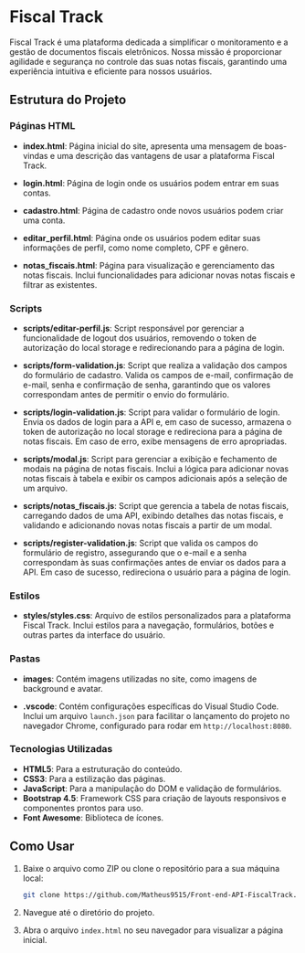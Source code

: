 # Fiscal Track

Fiscal Track é uma plataforma dedicada a simplificar o monitoramento e a gestão de documentos fiscais eletrônicos. Nossa missão é proporcionar agilidade e segurança no controle das suas notas fiscais, garantindo uma experiência intuitiva e eficiente para nossos usuários.

## Estrutura do Projeto

### Páginas HTML

- **index.html**: Página inicial do site, apresenta uma mensagem de boas-vindas e uma descrição das vantagens de usar a plataforma Fiscal Track.

- **login.html**: Página de login onde os usuários podem entrar em suas contas.

- **cadastro.html**: Página de cadastro onde novos usuários podem criar uma conta.

- **editar_perfil.html**: Página onde os usuários podem editar suas informações de perfil, como nome completo, CPF e gênero.

- **notas_fiscais.html**: Página para visualização e gerenciamento das notas fiscais. Inclui funcionalidades para adicionar novas notas fiscais e filtrar as existentes.

### Scripts

- **scripts/editar-perfil.js**: Script responsável por gerenciar a funcionalidade de logout dos usuários, removendo o token de autorização do local storage e redirecionando para a página de login.

- **scripts/form-validation.js**: Script que realiza a validação dos campos do formulário de cadastro. Valida os campos de e-mail, confirmação de e-mail, senha e confirmação de senha, garantindo que os valores correspondam antes de permitir o envio do formulário.

- **scripts/login-validation.js**: Script para validar o formulário de login. Envia os dados de login para a API e, em caso de sucesso, armazena o token de autorização no local storage e redireciona para a página de notas fiscais. Em caso de erro, exibe mensagens de erro apropriadas.

- **scripts/modal.js**: Script para gerenciar a exibição e fechamento de modais na página de notas fiscais. Inclui a lógica para adicionar novas notas fiscais à tabela e exibir os campos adicionais após a seleção de um arquivo.

- **scripts/notas_fiscais.js**: Script que gerencia a tabela de notas fiscais, carregando dados de uma API, exibindo detalhes das notas fiscais, e validando e adicionando novas notas fiscais a partir de um modal.

- **scripts/register-validation.js**: Script que valida os campos do formulário de registro, assegurando que o e-mail e a senha correspondam às suas confirmações antes de enviar os dados para a API. Em caso de sucesso, redireciona o usuário para a página de login.

### Estilos

- **styles/styles.css**: Arquivo de estilos personalizados para a plataforma Fiscal Track. Inclui estilos para a navegação, formulários, botões e outras partes da interface do usuário.

### Pastas

- **images**: Contém imagens utilizadas no site, como imagens de background e avatar.

- **.vscode**: Contém configurações específicas do Visual Studio Code. Inclui um arquivo `launch.json` para facilitar o lançamento do projeto no navegador Chrome, configurado para rodar em `http://localhost:8080`.

### Tecnologias Utilizadas

- **HTML5**: Para a estruturação do conteúdo.
- **CSS3**: Para a estilização das páginas.
- **JavaScript**: Para a manipulação do DOM e validação de formulários.
- **Bootstrap 4.5**: Framework CSS para criação de layouts responsivos e componentes prontos para uso.
- **Font Awesome**: Biblioteca de ícones.

## Como Usar

1. Baixe o arquivo como ZIP ou clone o repositório para a sua máquina local:
    ```bash
    git clone https://github.com/Matheus9515/Front-end-API-FiscalTrack.git
    ```

2. Navegue até o diretório do projeto.

3. Abra o arquivo `index.html` no seu navegador para visualizar a página inicial.
